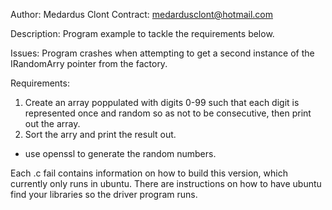 Author: Medardus Clont
Contract: medardusclont@hotmail.com

Description:
Program example to tackle the requirements below.

Issues:
Program crashes when attempting to get a second instance of the IRandomArry pointer from the factory.

Requirements:
1. Create an array poppulated with digits 0-99 such that each digit is represented once and random so as not to be consecutive, then print out the array.
2. Sort the arry and print the result out.
* use openssl to generate the random numbers.

Each .c fail contains information on how to build this version, which currently only runs in ubuntu.
There are instructions on how to have ubuntu find your libraries so the driver program runs.
